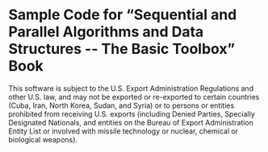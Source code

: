 # Sample Code for “Sequential and Parallel Algorithms and Data Structures -- The Basic Toolbox” Book

This software is subject to the U.S. Export Administration Regulations and other U.S. law,
and may not be exported or re-exported to certain countries (Cuba, Iran, North
Korea, Sudan, and Syria) or to persons or entities prohibited from receiving U.S. exports
(including Denied Parties, Specially Designated Nationals, and entities on the Bureau of
Export Administration Entity List or involved with missile technology or nuclear, chemical or
biological weapons).
